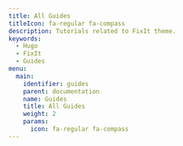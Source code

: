 ```yaml
---
title: All Guides
titleIcon: fa-regular fa-compass
description: Tutorials related to FixIt theme.
keywords:
  - Hugo
  - FixIt
  - Guides
menu:
  main:
    identifier: guides
    parent: documentation
    name: Guides
    title: All Guides
    weight: 2
    params:
      icon: fa-regular fa-compass
---
```

